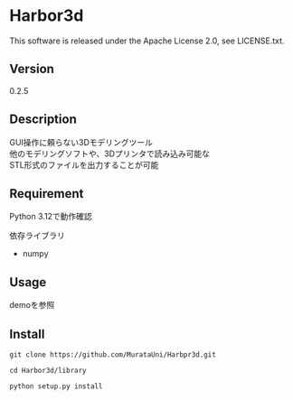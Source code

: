 Harbor3d
====

This software is released under the Apache License 2.0, see LICENSE.txt.

## Version

0.2.5

## Description

GUI操作に頼らない3Dモデリングツール  
他のモデリングソフトや、3Dプリンタで読み込み可能な  
STL形式のファイルを出力することが可能

## Requirement

Python 3.12で動作確認

依存ライブラリ
* numpy

## Usage

demoを参照

## Install

```
git clone https://github.com/MurataUni/Harbpr3d.git

cd Harbor3d/library

python setup.py install
```

